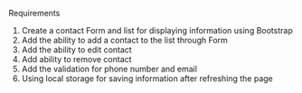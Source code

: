 Requirements
1. Create a contact Form and list for displaying information using Bootstrap
2. Add the ability to add a contact to the list through Form
3. Add the ability to edit contact
4. Add ability to remove contact
5. Add the validation for phone number and email
6. Using local storage for saving information after refreshing the page
